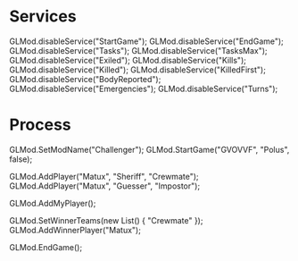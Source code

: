 ﻿# Services

GLMod.disableService("StartGame");
GLMod.disableService("EndGame");
GLMod.disableService("Tasks");
GLMod.disableService("TasksMax");
GLMod.disableService("Exiled");
GLMod.disableService("Kills");
GLMod.disableService("Killed");
GLMod.disableService("KilledFirst");
GLMod.disableService("BodyReported");
GLMod.disableService("Emergencies");
GLMod.disableService("Turns");

# Process

GLMod.SetModName("Challenger");
GLMod.StartGame("GVOVVF", "Polus", false);

GLMod.AddPlayer("Matux", "Sheriff", "Crewmate");
GLMod.AddPlayer("Matux", "Guesser", "Impostor");

GLMod.AddMyPlayer();

GLMod.SetWinnerTeams(new List<string>() { "Crewmate" });
GLMod.AddWinnerPlayer("Matux");

GLMod.EndGame();

